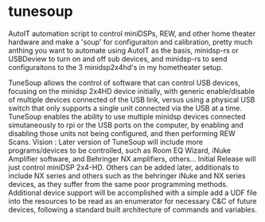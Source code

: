 # tunesoup
AutoIT automation script to control miniDSPs, REW, and other home theater hardware and make a 'soup' for configuraiton and calibration, pretty much anthing you want to automate
using AutoIT as the basis, minidsp-rs or USBDeview to turn on and off sub devices, and minidsp-rs to send configuraitons to the 3 minidsp2x4hd's in my hometheater setup.

TuneSoup allows the control of software that can control USB devices, focusing on the minidsp 2x4HD device initially, with generic enable/disable of multiple devices connected of the USB link, versus using a physical
USB switch that only supports a single unit connected via the USB at a time.
TuneSoup enables the ability to use multiple minidsp devices connected simutaneously to rpi or the USB ports on the computer, by enabling and disabling those units not being configured, and then performing REW Scans.
Vision : Later version of TuneSoup will include more programs/devices to be controlled, such as Room EQ Wizard, iNuke Amplifier software, and Behringer NX amplifiers, others...
Initial Release will just control miniDSP 2x4-HD. Others can be added later, additionals to include NX series and others such as the behringer iNuke and NX series devices, as they suffer from the same poor programming methods.
Additional device support will be accomplished with a simple add a UDF file into the resources to be read as an enumerator for necessary C&C of future devices, following a standard built architecture of commands and variables.
